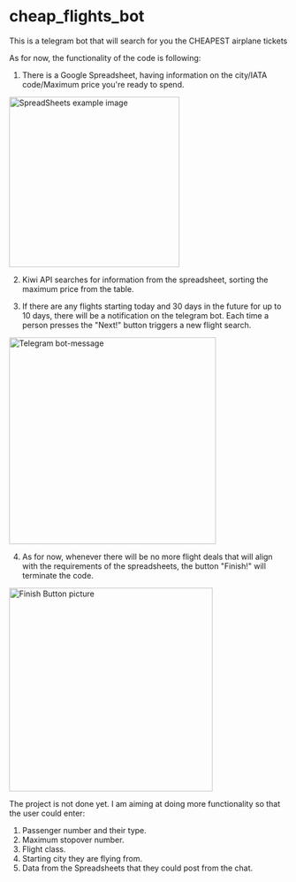 # cheap_flights_bot
This is a telegram bot that will search for you the CHEAPEST airplane tickets

As for now, the functionality of the code is following:

1. There is a Google Spreadsheet, having information on the city/IATA code/Maximum price you're ready to spend.
   
<img width="308" alt="SpreadSheets example image" src="https://github.com/aishasalim/cheap_flights_bot/assets/87562264/74e98873-f30f-4463-8f3e-f28fc5dcfe7f">

2. Kiwi API searches for information from the spreadsheet, sorting the maximum price from the table.
   
3. If there are any flights starting today and 30 days in the future for up to 10 days, there will be a notification on the telegram bot. Each time a person presses the "Next!" button triggers a new flight search. 
   
<img width="374" alt="Telegram bot-message" src="https://github.com/aishasalim/cheap_flights_bot/assets/87562264/2db1c02e-5f29-412e-946f-92831775ed26">

4. As for now, whenever there will be no more flight deals that will align with the requirements of the spreadsheets, the button "Finish!" will terminate the code.
<img width="368" alt="Finish Button picture" src="https://github.com/aishasalim/cheap_flights_bot/assets/87562264/a62204dc-e46d-4104-aa96-4723727198e8">

The project is not done yet. I am aiming at doing more functionality so that the user could enter:
1. Passenger number and their type.
2. Maximum stopover number.
3. Flight class.
4. Starting city they are flying from.
5. Data from the Spreadsheets that they could post from the chat.

